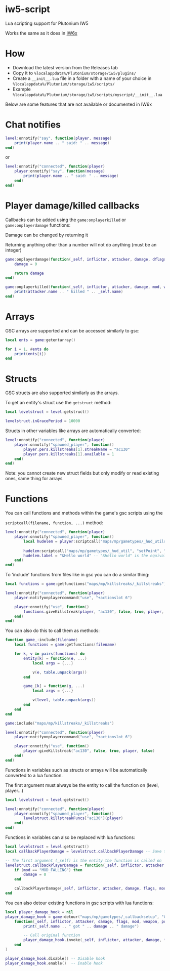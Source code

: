 # iw5-script

Lua scripting support for Plutonium IW5

Works the same as it does in [IW6x](https://github.com/XLabsProject/iw6x-client/wiki/Scripting)

# How

* Download the latest version from the Releases tab
* Copy it to `%localappdata%/Plutonium/storage/iw5/plugins/`
* Create a `__init__.lua` file in a folder with a name of your choice in `%localappdata%/Plutonium/storage/iw5/scripts/`
* Example `%localappdata%/Plutonium/storage/iw5/scripts/myscript/__init__.lua`

Below are some features that are not available or documented in IW6x

# Chat notifies
```lua
level:onnotify("say", function(player, message)
    print(player.name .. " said: " .. message)
end)
```
or
```lua
level:onnotify("connected", function(player)
    player:onnotify("say", function(message)
        print(player.name .. " said: " .. message)
    end)
end)
```

# Player damage/killed callbacks

Callbacks can be added using the `game:onplayerkilled` or `game:onplayerdamage` functions:

Damage can be changed by returning it

Returning anything other than a number will not do anything (must be an integer)

```lua
game:onplayerdamage(function(_self, inflictor, attacker, damage, dflags, mod, weapon, point, dir, hitloc)
    damage = 0

    return damage
end)
```
```lua
game:onplayerkilled(function(_self, inflictor, attacker, damage, mod, weapon, dir, hitloc, timeoffset, deathanimduration)
    print(attacker.name .. " killed " .. _self.name)
end)
```

# Arrays
GSC arrays are supported and can be accessed similarly to gsc:
```lua
local ents = game:getentarray()

for i = 1, #ents do
    print(ents[i])
end

```

# Structs
GSC structs are also supported similarly as the arrays.

To get an entity's struct use the `getstruct` method:
```lua
local levelstruct = level:getstruct()

levelstruct.inGracePeriod = 10000
```
Structs in other variables like arrays are automatically converted:
```lua
level:onnotify("connected", function(player)
    player:onnotify("spawned_player", function()
        player.pers.killstreaks[1].streakName = "ac130"
        player.pers.killstreaks[1].available = 1
    end)
end)
```

Note: you cannot create new struct fields but only modify or read existing ones, same thing for arrays

# Functions

You can call functions and methods within the game's gsc scripts using the 

`scriptcall(filename, function, ...)` method:
```lua
level:onnotify("connected", function(player)
    player:onnotify("spawned_player", function()
        local hudelem = player:scriptcall("maps/mp/gametypes/_hud_utils", "createFontString", 1)
        
        hudelem:scriptcall("maps/mp/gametypes/_hud_util", "setPoint", "CENTER", nil, 100, 100)
        hudelem.label = "&Hello world" -- "&Hello world" is the equivalent of doing &"Hello world" in GSC
    end)
end)
```
To 'include' functions from files like in gsc you can do a similar thing:
```lua
local functions = game:getfunctions("maps/mp/killstreaks/_killstreaks") -- Returns a table of functions

level:onnotify("connected", function(player)
    player:notifyonplayercommand("use", "+actionslot 6")

    player:onnotify("use", function()
        functions.giveKillstreak(player, "ac130", false, true, player, false)
    end)
end)
```
You can also do this to call them as methods:
```lua
function game_:include(filename)
    local functions = game:getfunctions(filename)

    for k, v in pairs(functions) do
        entity[k] = function(e, ...)
            local args = {...}

            v(e, table.unpack(args))
        end

        game_[k] = function(g, ...)
            local args = {...}

            v(level, table.unpack(args))
        end
    end
end

game:include("maps/mp/killstreaks/_killstreaks")

level:onnotify("connected", function(player)
    player:notifyonplayercommand("use", "+actionslot 6")

    player:onnotify("use", function()
        player:giveKillstreak("ac130", false, true, player, false)
    end)
end)
```

Functions in variables such as structs or arrays will be automatically converted to a lua function.

The first argument must always be the entity to call the function on (level, player...)
```lua
local levelstruct = level:getstruct()

level:onnotify("connected", function(player)
    player:onnotify("spawned_player", function()
        levelstruct.killstreakFuncs["ac130"](player)
    end)
end)
```

Functions in variables can also be replaced with lua functions:

```lua
local levelstruct = level:getstruct()
local callbackPlayerDamage = levelstruct.callbackPlayerDamage -- Save the original function

-- The first argument (_self) is the entity the function is called on
levelstruct.callbackPlayerDamage = function(_self, inflictor, attacker, damage, flags, mod, weapon, point, dir, hitLoc, timeoffset)
    if (mod == "MOD_FALLING") then
        damage = 0
    end

    callbackPlayerDamage(_self, inflictor, attacker, damage, flags, mod, weapon, point, dir, hitLoc, timeoffset)
end

```

You can also detour existing functions in gsc scripts with lua functions:

```lua
local player_damage_hook = nil
player_damage_hook = game:detour("maps/mp/gametypes/_callbacksetup", "CodeCallback_PlayerDamage", 
    function(_self, inflictor, attacker, damage, flags, mod, weapon, point, dir, hitLoc, timeoffset)
        print(_self.name .. " got " .. damage .. " damage")

        -- Call original function
        player_damage_hook.invoke(_self, inflictor, attacker, damage, flags, mod, weapon, point, dir, hitLoc, timeoffset)
    end
)

player_damage_hook.disable() -- Disable hook
player_damage_hook.enable()  -- Enable hook
```
